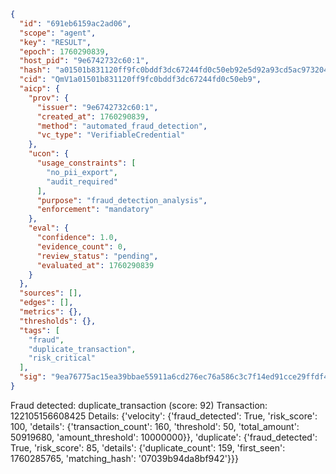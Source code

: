 ```json
{
  "id": "691eb6159ac2ad06",
  "scope": "agent",
  "key": "RESULT",
  "epoch": 1760290839,
  "host_pid": "9e6742732c60:1",
  "hash": "a01501b831120ff9fc0bddf3dc67244fd0c50eb92e5d92a93cd5ac9732046efe",
  "cid": "QmV1a01501b831120ff9fc0bddf3dc67244fd0c50eb9",
  "aicp": {
    "prov": {
      "issuer": "9e6742732c60:1",
      "created_at": 1760290839,
      "method": "automated_fraud_detection",
      "vc_type": "VerifiableCredential"
    },
    "ucon": {
      "usage_constraints": [
        "no_pii_export",
        "audit_required"
      ],
      "purpose": "fraud_detection_analysis",
      "enforcement": "mandatory"
    },
    "eval": {
      "confidence": 1.0,
      "evidence_count": 0,
      "review_status": "pending",
      "evaluated_at": 1760290839
    }
  },
  "sources": [],
  "edges": [],
  "metrics": {},
  "thresholds": {},
  "tags": [
    "fraud",
    "duplicate_transaction",
    "risk_critical"
  ],
  "sig": "9ea76775ac15ea39bbae55911a6cd276ec76a586c3c7f14ed91cce29ffdf4c59"
}
```

Fraud detected: duplicate_transaction (score: 92)
Transaction: 122105156608425
Details: {'velocity': {'fraud_detected': True, 'risk_score': 100, 'details': {'transaction_count': 160, 'threshold': 50, 'total_amount': 50919680, 'amount_threshold': 10000000}}, 'duplicate': {'fraud_detected': True, 'risk_score': 85, 'details': {'duplicate_count': 159, 'first_seen': 1760285765, 'matching_hash': '07039b94da8bf942'}}}
